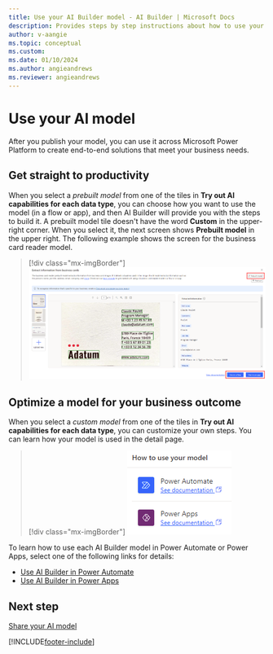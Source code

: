 ```yaml
---
title: Use your AI Builder model - AI Builder | Microsoft Docs
description: Provides steps by step instructions about how to use your model in AI Builder.
author: v-aangie
ms.topic: conceptual
ms.custom: 
ms.date: 01/10/2024
ms.author: angieandrews
ms.reviewer: angieandrews
---
```


# Use your AI model

After you publish your model, you can use it across Microsoft Power Platform to create end-to-end solutions that meet your business needs.

## Get straight to productivity

When you select a *prebuilt model* from one of the tiles in **Try out AI capabilities for each data type**, you can choose how you want to use the model (in a flow or app), and then AI Builder will provide you with the steps to build it. A prebuilt model tile doesn't have the word **Custom** in the upper-right corner. When you select it, the next screen shows **Prebuilt model** in the upper right. The following example shows the screen for the business card reader model.

> [!div class="mx-imgBorder"]
> ![Screenshot showing choices for how to use your model.](media/ai-capabilities.png "Choose how to use your model")

## Optimize a model for your business outcome

When you select a *custom model* from one of the tiles in **Try out AI capabilities for each data type**, you can customize your own steps. You can learn how your model is used in the detail page.

> [!div class="mx-imgBorder"]
> ![How your model is used.](media/model-used-box.png "How your model is used.")

To learn how to use each AI Builder model in Power Automate or Power Apps, select one of the following links for details:

- [Use AI Builder in Power Automate](use-in-flow-overview.md)
- [Use AI Builder in Power Apps](use-in-powerapps-overview.md)

## Next step

[Share your AI model](share-model.md)

[!INCLUDE[footer-include](includes/footer-banner.md)]
